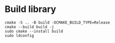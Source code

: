 # Build library
```
cmake -S .. -B build -DCMAKE_BUILD_TYPE=Release
cmake --build build -j
sudo cmake --install build
sudo ldconfig
```
